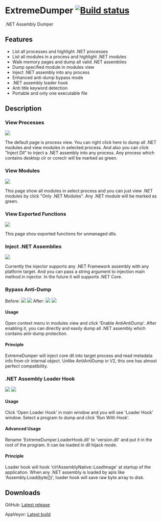# ExtremeDumper [![Build status](https://ci.appveyor.com/api/projects/status/f6kyx4yv68lwain0?svg=true)](https://ci.appveyor.com/project/wwh1004/extremedumper)
.NET Assembly Dumper

## Features
* List all processes and highlight .NET processes
* List all modules in a process and highlight .NET modules
* Walk memory pages and dump all valid .NET assemblies
* Dump specified module in modules view
* Inject .NET assembly into any process
* Enhanced anti-dump bypass mode
* .NET assembly loader hook
* Anti title keyword detection
* Portable and only one executable file

## Description
### View Processes
![](./Images/ProcessView.png)

The default page is process view. You can right click here to dump all .NET modules and view modules in selected process. And also you can click "Inject Dll" to inject a .NET assembly into any process. Any process which contains desktop clr or coreclr will be marked as green.

### View Modules
![](./Images/ModuleView.png)

This page show all modules in select process and you can just view .NET modules by click "Only .NET Modules". Any .NET module will be marked as green.

### View Exported Functions
![](./Images/ExportFunctionView.png)

This page shou exported functions for unmanaged dlls.

### Inject .NET Assemblies
![](./Images/InjectManagedDll.png)

Currently the injector supports any .NET Framework assembly with any platform target. And you can pass a string argument to injection main method in injector. In the future it will supports .NET Core.

### Bypass Anti-Dump
Before:
![](./Images/AntiAntiDump1.png)
![](./Images/AntiAntiDump3.png)
After:
![](./Images/AntiAntiDump2.png)
![](./Images/AntiAntiDump4.png)

#### Usage
Open context menu in modules view and click 'Enable AntiAntiDump'. After enabling it, you can directly and easily dump all .NET assembly which contains anti-dump protection.

#### Principle
ExtremeDumper will inject core dll into target process and read metadata info from clr internal object. Unlike AntiAntiDump in V2, this one has almost perfect compatibility.

### .NET Assembly Loader Hook
![](./Images/LoaderHook1.png)
![](./Images/LoaderHook2.png)

#### Usage
Click 'Open Loader Hook' in main window and you will see 'Loader Hook' window. Select a program to dump and click 'Run With Hook'. 

#### Advanced Usage
Rename 'ExtremeDumper.LoaderHook.dll' to 'version.dll' and put it in the root of the program. It can be loaded in dll hijack mode.

#### Principle
Loader hook will hook 'clr!AssemblyNative::LoadImage' at startup of the application. When any .NET assembly is loaded by apis like 'Assembly.Load(byte[])', loader hook will save raw byte array to disk.

## Downloads
GitHub: [Latest release](https://github.com/wwh1004/ExtremeDumper/releases/latest/download/ExtremeDumper.zip)

AppVeyor: [Latest build](https://ci.appveyor.com/api/buildjobs/ytfttpe2ev8kyheu/artifacts/bin%2FRelease%2FExtremeDumper.zip)
